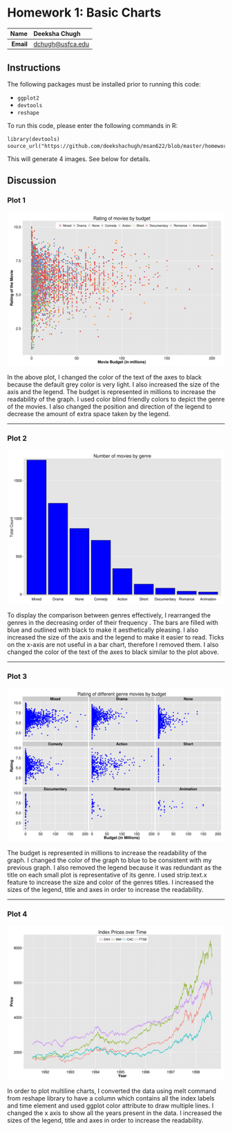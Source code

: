 Homework 1: Basic Charts
==============================

| **Name**  | Deeksha Chugh |
|----------:|:-------------|
| **Email** | dchugh@usfca.edu |

## Instructions ##

The following packages must be installed prior to running this code:

- `ggplot2`
- `devtools`
- `reshape`

To run this code, please enter the following commands in R:

```
library(devtools)
source_url("https://github.com/deekshachugh/msan622/blob/master/homework1/Homework1.R")
```

This will generate 4 images. See below for details.

## Discussion ##


### Plot 1 ###

![IMAGE](hw1-scatter.png)

In the above plot, I changed the color of the text of the axes to black because the default grey color is very light. I also increased the size of the axis and the legend. The budget is represented in millions to increase the readability of the graph. I used color blind friendly colors to depict the genre of the movies. I also changed the position and direction of the legend to decrease the amount of extra space taken by the legend.

---------------------------------------

### Plot 2 ###

![IMAGE](hw1-bar.png)

To display the comparison between genres effectively, I rearranged the genres in the decreasing order of their frequency . The bars are filled with blue and outlined with black to make it aesthetically pleasing. I also increased the size of the axis and the legend to make it easier to read. Ticks on the x-axis are not useful in a bar chart, therefore I removed them. I also changed the color of the text of the axes to black similar to the plot above.

---------------------------------------

### Plot 3 ###

![IMAGE](hw1-multiples.png)

The budget is represented in millions to increase the readability of the graph. I changed the color of the graph to blue to be consistent with my previous graph. I also removed the legend because it was redundant as the title on each small plot is representative of its genre. I used strip.text.x feature to increase the size and color of the genres titles. I increased the sizes of the legend, title and axes in order to increase the readability.

---------------------------------------

### Plot 4 ###

![IMAGE](hw1-multiline.png)

In order to plot multiline charts, I converted the data using melt command from reshape library to have a column which contains all the index labels and time element and used ggplot color attribute to draw multiple lines.
I changed the x axis to show all the years present in the data. I increased the sizes of the legend, title and axes in order to increase the readability.

